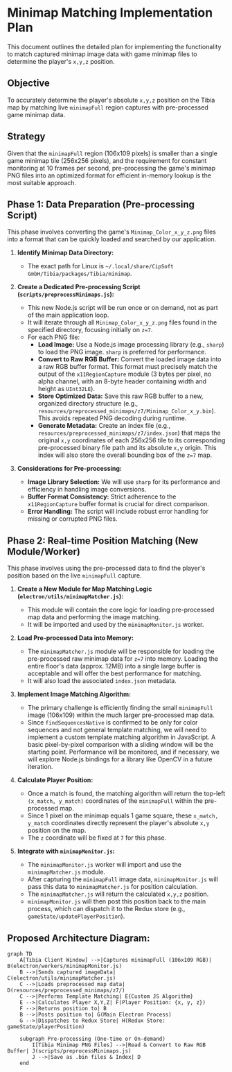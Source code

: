 # Minimap Matching Implementation Plan

This document outlines the detailed plan for implementing the functionality to match captured minimap image data with game minimap files to determine the player's `x,y,z` position.

## Objective

To accurately determine the player's absolute `x,y,z` position on the Tibia map by matching live `minimapFull` region captures with pre-processed game minimap data.

## Strategy

Given that the `minimapFull` region (106x109 pixels) is smaller than a single game minimap tile (256x256 pixels), and the requirement for constant monitoring at 10 frames per second, pre-processing the game's minimap PNG files into an optimized format for efficient in-memory lookup is the most suitable approach.

## Phase 1: Data Preparation (Pre-processing Script)

This phase involves converting the game's `Minimap_Color_x_y_z.png` files into a format that can be quickly loaded and searched by our application.

1.  **Identify Minimap Data Directory:**

    - The exact path for Linux is `~/.local/share/CipSoft GmbH/Tibia/packages/Tibia/minimap`.

2.  **Create a Dedicated Pre-processing Script (`scripts/preprocessMinimaps.js`):**

    - This new Node.js script will be run once or on demand, not as part of the main application loop.
    - It will iterate through all `Minimap_Color_x_y_z.png` files found in the specified directory, focusing initially on `z=7`.
    - For each PNG file:
      - **Load Image:** Use a Node.js image processing library (e.g., `sharp`) to load the PNG image. `sharp` is preferred for performance.
      - **Convert to Raw RGB Buffer:** Convert the loaded image data into a raw RGB buffer format. This format must precisely match the output of the `x11RegionCapture` module (3 bytes per pixel, no alpha channel, with an 8-byte header containing width and height as `UInt32LE`).
      - **Store Optimized Data:** Save this raw RGB buffer to a new, organized directory structure (e.g., `resources/preprocessed_minimaps/z7/Minimap_Color_x_y.bin`). This avoids repeated PNG decoding during runtime.
      - **Generate Metadata:** Create an index file (e.g., `resources/preprocessed_minimaps/z7/index.json`) that maps the original `x,y` coordinates of each 256x256 tile to its corresponding pre-processed binary file path and its absolute `x,y` origin. This index will also store the overall bounding box of the `z=7` map.

3.  **Considerations for Pre-processing:**
    - **Image Library Selection:** We will use `sharp` for its performance and efficiency in handling image conversions.
    - **Buffer Format Consistency:** Strict adherence to the `x11RegionCapture` buffer format is crucial for direct comparison.
    - **Error Handling:** The script will include robust error handling for missing or corrupted PNG files.

## Phase 2: Real-time Position Matching (New Module/Worker)

This phase involves using the pre-processed data to find the player's position based on the live `minimapFull` capture.

1.  **Create a New Module for Map Matching Logic (`electron/utils/minimapMatcher.js`):**

    - This module will contain the core logic for loading pre-processed map data and performing the image matching.
    - It will be imported and used by the `minimapMonitor.js` worker.

2.  **Load Pre-processed Data into Memory:**

    - The `minimapMatcher.js` module will be responsible for loading the pre-processed raw minimap data for `z=7` into memory. Loading the entire floor's data (approx. 12MB) into a single large buffer is acceptable and will offer the best performance for matching.
    - It will also load the associated `index.json` metadata.

3.  **Implement Image Matching Algorithm:**

    - The primary challenge is efficiently finding the small `minimapFull` image (106x109) within the much larger pre-processed map data.
    - Since `findSequencesNative` is confirmed to be only for color sequences and not general template matching, we will need to implement a custom template matching algorithm in JavaScript. A basic pixel-by-pixel comparison with a sliding window will be the starting point. Performance will be monitored, and if necessary, we will explore Node.js bindings for a library like OpenCV in a future iteration.

4.  **Calculate Player Position:**

    - Once a match is found, the matching algorithm will return the top-left `(x_match, y_match)` coordinates of the `minimapFull` within the pre-processed map.
    - Since 1 pixel on the minimap equals 1 game square, these `x_match, y_match` coordinates directly represent the player's absolute `x,y` position on the map.
    - The `z` coordinate will be fixed at `7` for this phase.

5.  **Integrate with `minimapMonitor.js`:**
    - The `minimapMonitor.js` worker will import and use the `minimapMatcher.js` module.
    - After capturing the `minimapFull` image data, `minimapMonitor.js` will pass this data to `minimapMatcher.js` for position calculation.
    - The `minimapMatcher.js` will return the calculated `x,y,z` position.
    - `minimapMonitor.js` will then post this position back to the main process, which can dispatch it to the Redux store (e.g., `gameState/updatePlayerPosition`).

## Proposed Architecture Diagram:

```mermaid
graph TD
    A[Tibia Client Window] -->|Captures minimapFull (106x109 RGB)| B(electron/workers/minimapMonitor.js)
    B -->|Sends captured imageData| C(electron/utils/minimapMatcher.js)
    C -->|Loads preprocessed map data| D(resources/preprocessed_minimaps/z7/)
    C -->|Performs Template Matching| E{Custom JS Algorithm}
    E -->|Calculates Player X,Y,Z| F(Player Position: {x, y, z})
    F -->|Returns position to| B
    B -->|Posts position to| G(Main Electron Process)
    G -->|Dispatches to Redux Store| H(Redux Store: gameState/playerPosition)

    subgraph Pre-processing (One-time or On-demand)
        I[Tibia Minimap PNG Files] -->|Read & Convert to Raw RGB Buffer| J(scripts/preprocessMinimaps.js)
        J -->|Save as .bin files & Index| D
    end
```
